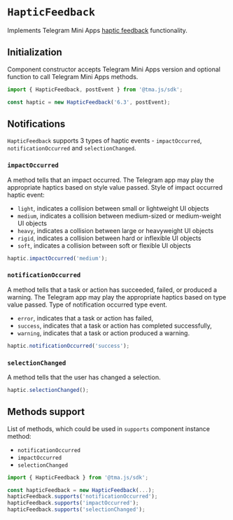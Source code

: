 # `HapticFeedback`

Implements Telegram Mini
Apps [haptic feedback](../../../../platform/functionality/haptic-feedback.md) functionality.

## Initialization

Component constructor accepts Telegram Mini Apps version and optional function to call
Telegram Mini Apps methods.

```typescript
import { HapticFeedback, postEvent } from '@tma.js/sdk';

const haptic = new HapticFeedback('6.3', postEvent);
```

## Notifications

`HapticFeedback` supports 3 types of haptic events - `impactOccurred`, `notificationOccurred`
and `selectionChanged`.

### `impactOccurred`

A method tells that an impact occurred. The Telegram app may play the appropriate haptics based on
style value passed. Style of impact occurred haptic event:

- `light`, indicates a collision between small or lightweight UI objects
- `medium`, indicates a collision between medium-sized or medium-weight UI objects
- `heavy`, indicates a collision between large or heavyweight UI objects
- `rigid`, indicates a collision between hard or inflexible UI objects
- `soft`, indicates a collision between soft or flexible UI objects

```typescript
haptic.impactOccurred('medium');
```

### `notificationOccurred`

A method tells that a task or action has succeeded, failed, or produced a warning. The Telegram app
may play the appropriate haptics based on type value passed. Type of notification occurred type
event.

- `error`, indicates that a task or action has failed,
- `success`, indicates that a task or action has completed successfully,
- `warning`, indicates that a task or action produced a warning.

```typescript
haptic.notificationOccurred('success');
```

### `selectionChanged`

A method tells that the user has changed a selection.

```typescript
haptic.selectionChanged();
```

## Methods support

List of methods, which could be used in `supports` component instance method:

- `notificationOccurred`
- `impactOccurred`
- `selectionChanged`

```typescript
import { HapticFeedback } from '@tma.js/sdk';

const hapticFeedback = new HapticFeedback(...);
hapticFeedback.supports('notificationOccurred');
hapticFeedback.supports('impactOccurred');
hapticFeedback.supports('selectionChanged');
```